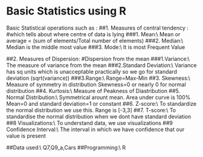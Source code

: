 # Basic Statistics using R

Basic Statistical operations such as :
##1. Measures of central tendency : #which tells about where centre of data is lying
        ###1. Mean:\  Mean or average = (sum of elements/Total number of elements) 
        ###2. Median:\  Median is the middle most value
        ###3. Mode:\  It is most Frequent Value

##2. Measures of Dispersion: #Dispersion from the mean
       ###1.Variance:\ The measure of variance from the mean
       ###2.Standard Deviation:\ Variance has sq units which is unacceptable practically so we go for standard deviation (sqrt(variance))
       ###3.Range:\ Range=Max-Min
##3. Skewness:\  Measure of symmetry in distribution
                 Skewness=0 or nearly 0 for normal distribution
##4. Kurtosis:\  Measure of Peakness of Diastribution
##5. Normal Distribution:\  Symmetrical arount mean.
                            Area under curve is 100%
                            Mean=0 and standard deviation=1 or constant
##6. Z-score:\ To standardize the normal distribution we use this.
                Range is [-3,3]
##7. T-score:\ To standardise the normal distribution when we dont have standard deviation
##8 Visualizations:\ To understand data, we use visualizations
##9 Confidence Interval:\ The interval in which we have confidence that our value is present

##Data used:\  Q7,Q9_a,Cars
##Programming:\  R 
